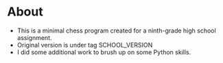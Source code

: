 # About

- This is a minimal chess program created for a ninth-grade high school assignment.
- Original version is under tag SCHOOL_VERSION
- I did some additional work to brush up on some Python skills.
